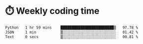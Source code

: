 
# :stopwatch: Weekly coding time
<!--START_SECTION:waka-->

```txt
Python   1 hr 59 mins    ████████████████████████▒   97.78 %
JSON     1 min           ▒░░░░░░░░░░░░░░░░░░░░░░░░   01.42 %
Text     0 secs          ▒░░░░░░░░░░░░░░░░░░░░░░░░   00.81 %
```

<!--END_SECTION:waka-->


<!-- <p> <img src="https://github-readme-stats.vercel.app/api?username=cozgerest&show_icons=true&hide_border=false" />  </p> -->

